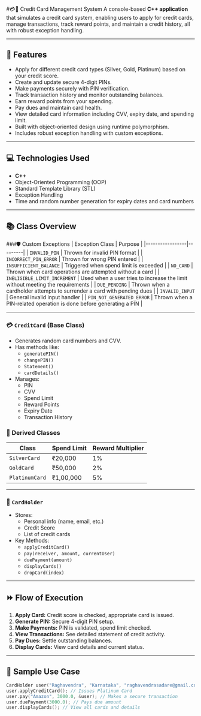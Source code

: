 #💳💼 Credit Card Management System
A console-based **C++ application** that simulates a credit card system, enabling users to apply for credit cards, manage transactions, track reward points, and maintain a credit history, all with robust exception handling.

---
## 📝 Features
- Apply for different credit card types (Silver, Gold, Platinum) based on your credit score.
- Create and update secure 4-digit PINs.
- Make payments securely with PIN verification.
- Track transaction history and monitor outstanding balances.
- Earn reward points from your spending.
- Pay dues and maintain card health.
- View detailed card information including CVV, expiry date, and spending limit.
- Built with object-oriented design using runtime polymorphism.
- Includes robust exception handling with custom exceptions.

---
## 💻 Technologies Used

- **C++**
- Object-Oriented Programming (OOP)
- Standard Template Library (STL)
- Exception Handling
- Time and random number generation for expiry dates and card numbers

---

## 📚 Class Overview
###🛡️ Custom Exceptions
| Exception Class | Purpose |
|-----------------|---------|
| `INVALID_PIN` | Thrown for invalid PIN format |
| `INCORRECT_PIN_ERROR` | Thrown for wrong PIN entered |
| `INSUFFICIENT_BALANCE` | Triggered when spend limit is exceeded |
| `NO_CARD` | Thrown when card operations are attempted without a card |
| `INELIGIBLE_LIMIT_INCREMENT` | Used when a user tries to increase the limit without meeting the requirements |
| `DUE_PENDING` | Thrown when a cardholder attempts to surrender a card with pending dues |
| `INVALID_INPUT` | General invalid input handler |
| `PIN_NOT_GENERATED_ERROR` | Thrown when a PIN-related operation is done before generating a PIN |

---
### 💳 `CreditCard` (Base Class)
- Generates random card numbers and CVV.
- Has methods like:
  - `generatePIN()`
  - `changePIN()`
  - `Statement()`
  - `cardDetails()`
- Manages:
  - PIN
  - CVV
  - Spend Limit
  - Reward Points
  - Expiry Date
  - Transaction History

### 🧩 Derived Classes
| Class | Spend Limit | Reward Multiplier |
|-------|-------------|-------------------|
| `SilverCard` | ₹20,000 | 1% |
| `GoldCard` | ₹50,000 | 2% |
| `PlatinumCard` | ₹1,00,000 | 5% |

---

### 👤 `CardHolder`
- Stores:
  - Personal info (name, email, etc.)
  - Credit Score
  - List of credit cards
- Key Methods:
  - `applyCreditCard()`
  - `pay(receiver, amount, currentUser)`
  - `duePayment(amount)`
  - `displayCards()`
  - `dropCard(index)`

---

## ⏩ Flow of Execution

1. **Apply Card:** Credit score is checked, appropriate card is issued.
2. **Generate PIN:** Secure 4-digit PIN setup.
3. **Make Payments:** PIN is validated, spend limit checked.
4. **View Transactions:** See detailed statement of credit activity.
5. **Pay Dues:** Settle outstanding balances.
6. **Display Cards:** View card details and current status.

---

## 🎯 Sample Use Case

```cpp
CardHolder user("Raghavendra", "Karnataka", "raghavendrasadare@gmail.com", "9380616288", 900);
user.applyCreditCard(); // Issues Platinum Card
user.pay("Amazon", 3000.0, &user); // Makes a secure transaction
user.duePayment(3000.0); // Pays due amount
user.displayCards(); // View all cards and details




